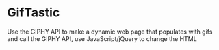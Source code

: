 # GifTastic
Use the GIPHY API to make a dynamic web page that populates with gifs and call the GIPHY API, use JavaScript/jQuery to change the HTML

